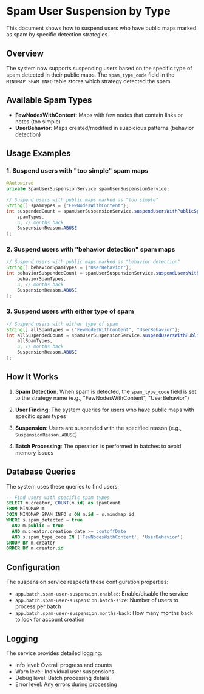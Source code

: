 # Spam User Suspension by Type

This document shows how to suspend users who have public maps marked as spam by specific detection strategies.

## Overview

The system now supports suspending users based on the specific type of spam detected in their public maps. The `spam_type_code` field in the `MINDMAP_SPAM_INFO` table stores which strategy detected the spam.

## Available Spam Types

- **FewNodesWithContent**: Maps with few nodes that contain links or notes (too simple)
- **UserBehavior**: Maps created/modified in suspicious patterns (behavior detection)

## Usage Examples

### 1. Suspend users with "too simple" spam maps

```java
@Autowired
private SpamUserSuspensionService spamUserSuspensionService;

// Suspend users with public maps marked as "too simple"
String[] spamTypes = {"FewNodesWithContent"};
int suspendedCount = spamUserSuspensionService.suspendUsersWithPublicSpamMapsByType(
    spamTypes, 
    3, // months back
    SuspensionReason.ABUSE
);
```

### 2. Suspend users with "behavior detection" spam maps

```java
// Suspend users with public maps marked as "behavior detection"
String[] behaviorSpamTypes = {"UserBehavior"};
int behaviorSuspendedCount = spamUserSuspensionService.suspendUsersWithPublicSpamMapsByType(
    behaviorSpamTypes, 
    3, // months back
    SuspensionReason.ABUSE
);
```

### 3. Suspend users with either type of spam

```java
// Suspend users with either type of spam
String[] allSpamTypes = {"FewNodesWithContent", "UserBehavior"};
int allSuspendedCount = spamUserSuspensionService.suspendUsersWithPublicSpamMapsByType(
    allSpamTypes, 
    3, // months back
    SuspensionReason.ABUSE
);
```

## How It Works

1. **Spam Detection**: When spam is detected, the `spam_type_code` field is set to the strategy name (e.g., "FewNodesWithContent", "UserBehavior")

2. **User Finding**: The system queries for users who have public maps with specific spam types

3. **Suspension**: Users are suspended with the specified reason (e.g., `SuspensionReason.ABUSE`)

4. **Batch Processing**: The operation is performed in batches to avoid memory issues

## Database Queries

The system uses these queries to find users:

```sql
-- Find users with specific spam types
SELECT m.creator, COUNT(m.id) as spamCount 
FROM MINDMAP m 
JOIN MINDMAP_SPAM_INFO s ON m.id = s.mindmap_id
WHERE s.spam_detected = true 
  AND m.public = true 
  AND m.creator.creation_date >= :cutoffDate 
  AND s.spam_type_code IN ('FewNodesWithContent', 'UserBehavior')
GROUP BY m.creator 
ORDER BY m.creator.id
```

## Configuration

The suspension service respects these configuration properties:

- `app.batch.spam-user-suspension.enabled`: Enable/disable the service
- `app.batch.spam-user-suspension.batch-size`: Number of users to process per batch
- `app.batch.spam-user-suspension.months-back`: How many months back to look for account creation

## Logging

The service provides detailed logging:

- Info level: Overall progress and counts
- Warn level: Individual user suspensions
- Debug level: Batch processing details
- Error level: Any errors during processing
